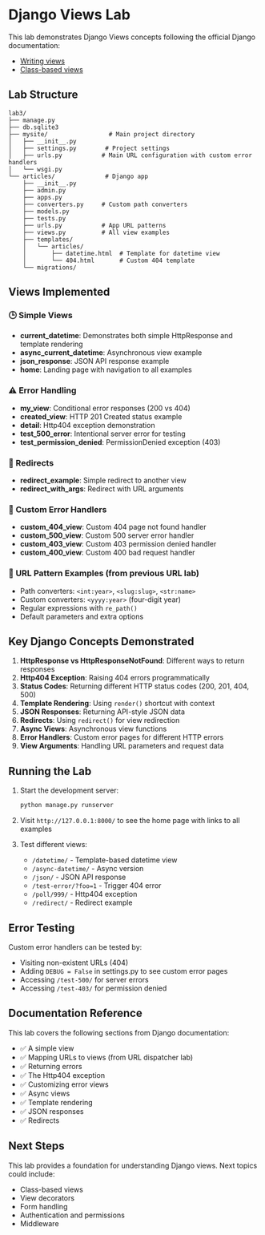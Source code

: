 # Django Views Lab

This lab demonstrates Django Views concepts following the official Django documentation:
- [Writing views](https://docs.djangoproject.com/en/5.2/topics/http/views/)
- [Class-based views](https://docs.djangoproject.com/en/5.2/topics/class-based-views/)

## Lab Structure

```
lab3/
├── manage.py
├── db.sqlite3
├── mysite/                 # Main project directory
│   ├── __init__.py
│   ├── settings.py        # Project settings
│   ├── urls.py           # Main URL configuration with custom error handlers
│   └── wsgi.py
└── articles/              # Django app
    ├── __init__.py
    ├── admin.py
    ├── apps.py
    ├── converters.py     # Custom path converters
    ├── models.py
    ├── tests.py
    ├── urls.py           # App URL patterns
    ├── views.py          # All view examples
    ├── templates/
    │   └── articles/
    │       ├── datetime.html  # Template for datetime view
    │       └── 404.html       # Custom 404 template
    └── migrations/
```

## Views Implemented

### 🕒 Simple Views
- **current_datetime**: Demonstrates both simple HttpResponse and template rendering
- **async_current_datetime**: Asynchronous view example
- **json_response**: JSON API response example
- **home**: Landing page with navigation to all examples

### ⚠️ Error Handling
- **my_view**: Conditional error responses (200 vs 404)
- **created_view**: HTTP 201 Created status example
- **detail**: Http404 exception demonstration
- **test_500_error**: Intentional server error for testing
- **test_permission_denied**: PermissionDenied exception (403)

### 🔀 Redirects
- **redirect_example**: Simple redirect to another view
- **redirect_with_args**: Redirect with URL arguments

### 🎨 Custom Error Handlers
- **custom_404_view**: Custom 404 page not found handler
- **custom_500_view**: Custom 500 server error handler
- **custom_403_view**: Custom 403 permission denied handler
- **custom_400_view**: Custom 400 bad request handler

### 📝 URL Pattern Examples (from previous URL lab)
- Path converters: `<int:year>`, `<slug:slug>`, `<str:name>`
- Custom converters: `<yyyy:year>` (four-digit year)
- Regular expressions with `re_path()`
- Default parameters and extra options

## Key Django Concepts Demonstrated

1. **HttpResponse vs HttpResponseNotFound**: Different ways to return responses
2. **Http404 Exception**: Raising 404 errors programmatically  
3. **Status Codes**: Returning different HTTP status codes (200, 201, 404, 500)
4. **Template Rendering**: Using `render()` shortcut with context
5. **JSON Responses**: Returning API-style JSON data
6. **Redirects**: Using `redirect()` for view redirection
7. **Async Views**: Asynchronous view functions
8. **Error Handlers**: Custom error pages for different HTTP errors
9. **View Arguments**: Handling URL parameters and request data

## Running the Lab

1. Start the development server:
   ```bash
   python manage.py runserver
   ```

2. Visit `http://127.0.0.1:8000/` to see the home page with links to all examples

3. Test different views:
   - `/datetime/` - Template-based datetime view
   - `/async-datetime/` - Async version
   - `/json/` - JSON API response
   - `/test-error/?foo=1` - Trigger 404 error
   - `/poll/999/` - Http404 exception
   - `/redirect/` - Redirect example

## Error Testing

Custom error handlers can be tested by:
- Visiting non-existent URLs (404)
- Adding `DEBUG = False` in settings.py to see custom error pages
- Accessing `/test-500/` for server errors
- Accessing `/test-403/` for permission denied

## Documentation Reference

This lab covers the following sections from Django documentation:
- ✅ A simple view
- ✅ Mapping URLs to views (from URL dispatcher lab)
- ✅ Returning errors
- ✅ The Http404 exception  
- ✅ Customizing error views
- ✅ Async views
- ✅ Template rendering
- ✅ JSON responses
- ✅ Redirects

## Next Steps

This lab provides a foundation for understanding Django views. Next topics could include:
- Class-based views
- View decorators
- Form handling
- Authentication and permissions
- Middleware
